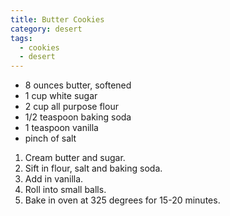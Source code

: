 ```yaml
---
title: Butter Cookies
category: desert
tags:
  - cookies
  - desert
---
```


- 8 ounces butter, softened
- 1 cup white sugar
- 2 cup all purpose flour
- 1/2 teaspoon baking soda
- 1 teaspoon vanilla
- pinch of salt

1. Cream butter and sugar.
1. Sift in flour, salt and baking soda.
1. Add in vanilla.
1. Roll into small balls.
1. Bake in oven at 325 degrees for 15-20 minutes.
